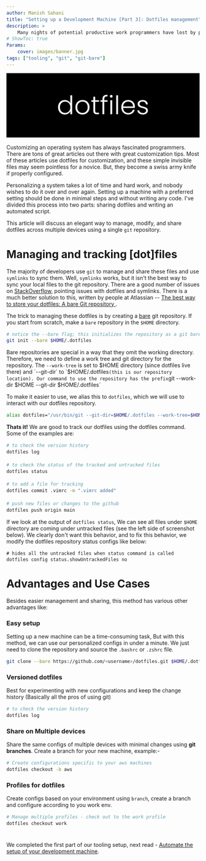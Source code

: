 ```yaml
---
author: Manish Sahani
title: "Setting up a Development Machine [Part 3]: Dotfiles management"
description: >
    Many nights of potential productive work programmers have lost by procrastinating on properly managing their dotfiles. This article discusses an elegant way to manage and share dotfiles across machines using a single git repository.
# ShowToc: true
Params:
    cover: images/banner.jpg
tags: ["tooling", "git", "git-bare"]
---
```


![banner](images/banner.jpg)

Customizing an operating system has always fascinated programmers. There are tons of great articles out there with great customization tips. Most of these articles use dotfiles for customization, and these simple invisible files may seem pointless for a novice. But, they become a swiss army knife if properly configured. 

Personalizing a system takes a lot of time and hard work, and nobody wishes to do it over and over again. Setting up a machine with a preferred setting should be done in minimal steps and without writing any code. I've divided this process into two parts: sharing dotfiles and writing an automated script. 

This article will discuss an elegant way to manage, modify, and share dotfiles across multiple devices using a single `git` repository.

# Managing and tracking [dot]files

The majority of developers use `git` to manage and share these files and use `symlinks` to sync them. Well, `symlinks` works, but it isn't the best way to sync your local files to the git repository. There are a good number of issues on [StackOverflow](https://stackoverflow.com/questions/46534290/symlink-dotfiles/64548852#64548852), pointing issues with dotfiles and symlinks. There is a much better solution to this, written by people at Atlassian -- [The best way to store your dotfiles: A bare Git repository ](https://www.atlassian.com/git/tutorials/dotfiles).

The trick to managing these dotfiles is by creating a [bare](https://www.atlassian.com/git/tutorials/setting-up-a-repository/git-init) git repository. If you start from scratch, make a `bare` repository in the `$HOME` directory. 

```bash
# notice the --bare flag; this initializes the repository as a git bare
git init --bare $HOME/.dotfiles
```

Bare repositories are special in a way that they omit the working directory. Therefore, we need to define a work tree and git directory for the repository. The `--work-tree` is set to $HOME directory (since dotfiles live there) and `--git-dir` to `$HOME/.dotfiles` (this is our repository location). Our command to use the repository has the prefix `git --work-dir $HOME --git-dir $HOME/.dotfiles`

To make it easier to use, we alias this to `dotfiles`, which we will use to interact with our dotfiles repository.

```bash
alias dotfiles="/usr/bin/git --git-dir=$HOME/.dotfiles --work-tree=$HOME"
```

**Thats it!** We are good to track our dotfiles using the dotfiles command. Some of the examples are:
```bash
# to check the version history 
dotfiles log

# to check the status of the tracked and untracked files 
dotfiles status

# to add a file for tracking
dotfiles commit .vimrc -m ".vimrc added"

# push new files or changes to the github
dotfiles push origin main
```


If we look at the output of `dotfiles status`, We can see all files under `$HOME` directory are coming under untracked files (see the left side of screenshot below). We clearly don't want this behavior, and to fix this behavior, we modify the dotfiles repository status configs like below:

```
# hides all the untracked files when status command is called
dotfiles config status.showUntrackedFiles no
```

<!-- ![terminal-2.png](images/terminal.png) -->

# Advantages and Use Cases

Besides easier management and sharing, this method has various other advantages like:

### Easy setup

Setting up a new machine can be a time-consuming task, But with this method, we can use our personalized configs in under a minute. 
We just need to clone the repository and source the `.bashrc` or `.zshrc` file.

```bash
git clone --bare https://github.com/<username>/dotfiles.git $HOME/.dotfiles && source ~/.zshrc
```

### Versioned dotfiles 

Best for experimenting with new configurations and keep the change history (Basically all the pros of using git)

```bash
# to check the version history 
dotfiles log
```

### Share on Multiple devices

Share the same configs of multiple devices with minimal changes using **git branches**. Create a branch for your new machine, example:-

```bash
# Create configurations specific to your aws machines
dotfiles checkout -b aws
```

### Profiles for dotfiles

Create configs based on your environment using `branch`, create a branch and configure according to you work env.

```bash
# Manage multiple profiles - check out to the work profile 
dotfiles checkout work
```

# 

We completed the first part of our tooling setup, next read - [Automate the setup of your development machine](/posts/automated-setup/).